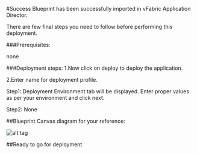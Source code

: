 #Success
Blueprint has been successfully imported in vFabric Application Director. 

There are  few final steps you need to follow before performing this deployment.

###Prerequisites:

none

###Deployment steps:
1.Now click on deploy to deploy the application.

2.Enter name for deployment profile.

Step1: Deployment Environment tab will be displayed. Enter proper values as per your environment and click next.


Step2: None
	
##Blueprint Canvas diagram for your reference: 

![alt tag](https://raw.github.com/vmware-applicationdirector/solutions-import-beta/Jira-5_1-issue-Tracking-FluentSoft-Blueprint-50/Jira-5.1-for-ssue-Tracking-by-Fluent-Soft-Blueprint.png)

##Ready to go for deployment






 








